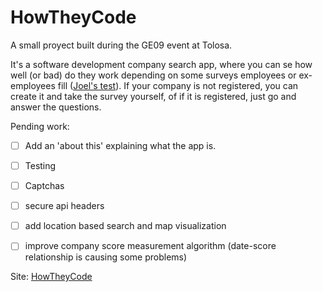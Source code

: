 # HowTheyCode


A small proyect built during the GE09 event at Tolosa.

It's a software development company search app, where you can se how well (or bad) do they work depending on some surveys employees or ex-employees fill ([Joel's test](http://www.joelonsoftware.com/articles/fog0000000043.html)). If your company is not registered, you can create it and take the survey yourself, of if it is registered, just go and answer the questions.

Pending work:
- [ ] Add an 'about this' explaining what the app is.
- [ ] Testing
- [ ] Captchas
- [ ] secure api headers
- [ ] add location based search and map visualization
- [ ] improve company score measurement algorithm (date-score relationship is causing some problems)


Site: [HowTheyCode](https://howtheycode.herokuapp.com)
